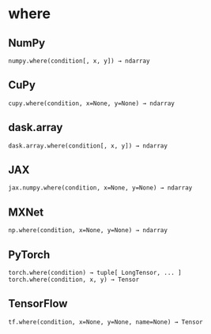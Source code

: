 # where

## NumPy

```
numpy.where(condition[, x, y]) → ndarray
```

## CuPy

```
cupy.where(condition, x=None, y=None) → ndarray
```

## dask.array

```
dask.array.where(condition[, x, y]) → ndarray
```

## JAX

```
jax.numpy.where(condition, x=None, y=None) → ndarray
```

## MXNet

```
np.where(condition, x=None, y=None) → ndarray
```

## PyTorch

```
torch.where(condition) → tuple[ LongTensor, ... ]
torch.where(condition, x, y) → Tensor
```

## TensorFlow

```
tf.where(condition, x=None, y=None, name=None) → Tensor
```
